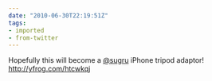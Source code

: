 ```yaml
---
date: "2010-06-30T22:19:51Z"
tags:
- imported
- from-twitter
---
```

Hopefully this will become a [@sugru](https://twitter.com/sugru) iPhone tripod adaptor\!  http://yfrog.com/htcwkqj
